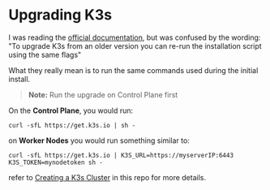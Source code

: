 # Upgrading K3s

I was reading the [official documentation](https://docs.k3s.io/upgrades/manual),
but was confused by the wording:
"To upgrade K3s from an older version you can re-run the installation script using the same flags"

What they really mean is to run the same commands used during the initial install.

>**Note:** Run the upgrade on Control Plane first 

On the **Control Plane**, you would run:

```shell
curl -sfL https://get.k3s.io | sh -
```

on **Worker Nodes** you would run something similar to:

```shell
curl -sfL https://get.k3s.io | K3S_URL=https://myserverIP:6443 K3S_TOKEN=mynodetoken sh -
```

refer to [Creating a K3s Cluster](k3s/k3sCluster.md#installing-on-worker-nodes) in this repo for more details.
